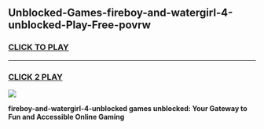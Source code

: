 
## Unblocked-Games-fireboy-and-watergirl-4-unblocked-Play-Free-povrw
<h3>
<a href="https://premium76.site?title=fireboy-and-watergirl-4-unblocked&ref=17A">CLICK TO PLAY</a></h3>
<hr>

<h3>
<a href="https://premium76.site?title=fireboy-and-watergirl-4-unblocked&ref=17A">CLICK 2 PLAY</a>
  
</h3>

<a href="https://premium76.site?title=fireboy-and-watergirl-4-unblocked&ref=17A"><img src="https://clearcache.store/games.png"></a>


**fireboy-and-watergirl-4-unblocked games unblocked: Your Gateway to Fun and Accessible Online Gaming**
